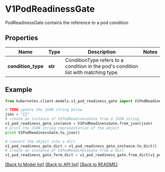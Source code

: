 # V1PodReadinessGate

PodReadinessGate contains the reference to a pod condition

## Properties

Name | Type | Description | Notes
------------ | ------------- | ------------- | -------------
**condition_type** | **str** | ConditionType refers to a condition in the pod&#39;s condition list with matching type. | 

## Example

```python
from kubernetes.client.models.v1_pod_readiness_gate import V1PodReadinessGate

# TODO update the JSON string below
json = "{}"
# create an instance of V1PodReadinessGate from a JSON string
v1_pod_readiness_gate_instance = V1PodReadinessGate.from_json(json)
# print the JSON string representation of the object
print V1PodReadinessGate.to_json()

# convert the object into a dict
v1_pod_readiness_gate_dict = v1_pod_readiness_gate_instance.to_dict()
# create an instance of V1PodReadinessGate from a dict
v1_pod_readiness_gate_form_dict = v1_pod_readiness_gate.from_dict(v1_pod_readiness_gate_dict)
```
[[Back to Model list]](../README.md#documentation-for-models) [[Back to API list]](../README.md#documentation-for-api-endpoints) [[Back to README]](../README.md)



